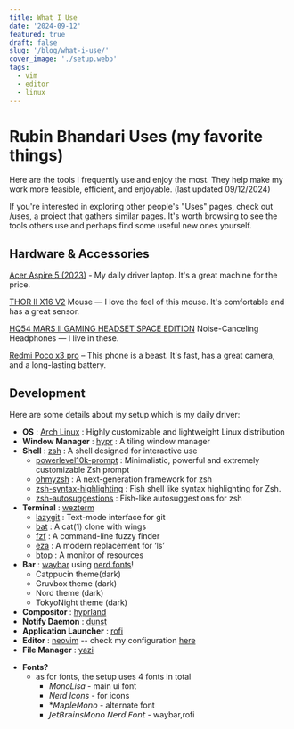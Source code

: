 ```yaml
---
title: What I Use
date: '2024-09-12'
featured: true
draft: false
slug: '/blog/what-i-use/'
cover_image: './setup.webp'
tags:
  - vim
  - editor
  - linux
---
```


# Rubin Bhandari Uses (my favorite things)

Here are the tools I frequently use and enjoy the most. They help make my work more feasible, efficient, and enjoyable. (last updated 09/12/2024)

If you're interested in exploring other people's "Uses" pages, check out /uses, a project that gathers similar pages. It's worth browsing to see the tools others use and perhaps find some useful new ones yourself.

## Hardware & Accessories
[Acer Aspire 5 (2023)](https://www.gadgetbytenepal.com/acer-aspire-5-2023-price-nepal/) - My daily driver laptop. It's a great machine for the price.

[THOR II X16 V2](https://fantech.ph/product/x16-thor/) Mouse — I love the feel of this mouse. It's comfortable and has a great sensor.

[HQ54 MARS II GAMING HEADSET SPACE EDITION](https://fantech.ph/product/hq54-mars-ii-gaming-headset-space-edition/) Noise-Canceling Headphones — I live in these.

[Redmi Poco x3 pro](https://www.gsmarena.com/xiaomi_poco_x3_pro-10802.php) – This phone is a beast. It's fast, has a great camera, and a long-lasting battery.

## Development

Here are some details about my setup which is my daily driver:
- **OS**                           : [Arch Linux](https://archlinux.org/)                          : Highly customizable and lightweight Linux distribution
- **Window Manager**               : [hypr](https://github.com/hyprwm/Hypr)                        : A tiling window manager
- **Shell**                        : [zsh](https://github.com/zsh-users/zsh)                       : A shell designed for interactive use
  - [powerlevel10k-prompt](https://github.com/romkatv/powerlevel10k)                               : Minimalistic, powerful and extremely customizable Zsh prompt
  - [ohmyzsh](https://github.com/ohmyzsh/ohmyzsh)                                                  : A next-generation framework for zsh
  - [zsh-syntax-highlighting](https://github.com/zsh-users/zsh-syntax-highlighting)                : Fish shell like syntax highlighting for Zsh.
  - [zsh-autosuggestions](https://github.com/zsh-users/zsh-autosuggestions)                        : Fish-like autosuggestions for zsh
- **Terminal**                     : [wezterm](https://github.com/wez/wezterm)
  - [lazygit](https://github.com/jonas/tig)         : Text-mode interface for git
  - [bat](https://github.com/sharkdp/bat)           : A cat(1) clone with wings
  - [fzf](https://github.com/junegunn/fzf)          : A command-line fuzzy finder
  - [eza](https://github.com/ogham/exa)             : A modern replacement for ‘ls’
  - [btop](https://github.com/aristocratos/btop)    : A monitor of resources
- **Bar**                          : [waybar](https://github.com/Alexays/Waybar) using [nerd fonts](https://github.com/ryanoasis/nerd-fonts)!
  - Catppucin theme(dark)
  - Gruvbox theme (dark)
  - Nord theme (dark)
  - TokyoNight theme (dark)
- **Compositor**                   : [hyprland](https://github.com/hyprwm/Hyprland)
- **Notify Daemon**                : [dunst](https://wiki.archlinux.org/index.php/Dunst)
- **Application Launcher**         : [rofi](https://github.com/davatorium/rofi)
- **Editor**                       : [neovim](https://neovim.io/) -- check my configuration [here](https://github.com/rubiin/init.lua)
- **File Manager**                 : [yazi](https://github.com/sxyazi/yazi)


* **Fonts?**
    * as for fonts, the setup uses 4 fonts in total
        - *MonoLisa* - main ui font
        - *Nerd Icons* - for icons
        - *𝘔𝘢𝘱𝘭𝘦𝘔𝘰𝘯𝘰 - alternate font
        - *𝘑𝘦𝘵𝘉𝘳𝘢𝘪𝘯𝘴𝘔𝘰𝘯𝘰 𝘕𝘦𝘳𝘥 𝘍𝘰𝘯𝘵* - waybar,rofi
